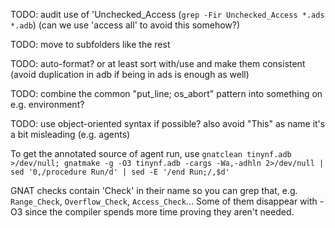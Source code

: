 TODO: audit use of 'Unchecked_Access (`grep -Fir Unchecked_Access *.ads *.adb`) (can we use 'access all' to avoid this somehow?)

TODO: move to subfolders like the rest

TODO: auto-format? or at least sort with/use and make them consistent (avoid duplication in adb if being in ads is enough as well)

TODO: combine the common "put_line; os_abort" pattern into something on e.g. environment?

TODO: use object-oriented syntax if possible? also avoid "This" as name it's a bit misleading (e.g. agents)

To get the annotated source of agent run, use `gnatclean tinynf.adb >/dev/null; gnatmake -g -O3 tinynf.adb -cargs -Wa,-adhln 2>/dev/null | sed '0,/procedure Run/d' | sed -E '/end Run;/,$d'`

GNAT checks contain 'Check' in their name so you can grep that, e.g. `Range_Check`, `Overflow_Check`, `Access_Check`... Some of them disappear with -O3 since the compiler spends more time proving they aren't needed.
